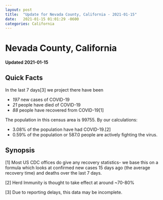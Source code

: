 ```yaml
---
layout: post
title:  "Update for Nevada County, California - 2021-01-15"
date:   2021-01-15 01:01:29 -0600
categories: California
---
```


# Nevada County, California
#### Updated 2021-01-15

## Quick Facts

In the last 7 days[3] we project there have been
- *197* new cases of COVID-19
- *21* people have died of COVID-19
- *88* people have recovered from COVID-19[1]

The population in this census area is 99755. By our calculations:
- 3.08% of the population have had COVID-19.[2]
- 0.59% of the population or 587.0 people are actively fighting the virus.

## Synopsis




[1] Most US CDC offices do give any recovery statistics- we base this on a formula which looks at confirmed new cases
15 days ago (the average recovery time) and deaths over the last 7 days.

[2] Herd Immunity is thought to take effect at around ~70-80%

[3] Due to reporting delays, this data may be incomplete.
 
    